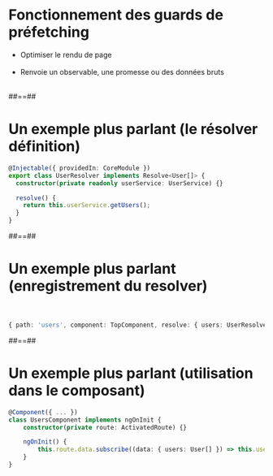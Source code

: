 <!-- .slide: class="sfeir-basic-slide" -->
# Fonctionnement des guards de préfetching<br>

- Optimiser le rendu de page<br><br>
- Renvoie un observable, une promesse ou des données bruts<br><br>

##==##

<!-- .slide: class="with-code inconsolata" -->
# Un exemple plus parlant (le résolver définition)

```typescript
@Injectable({ providedIn: CoreModule })
export class UserResolver implements Resolve<User[]> {
  constructor(private readonly userService: UserService) {}

  resolve() {
    return this.userService.getUsers();
  }
}
```
<!-- .element: class="big-code" -->

##==##

<!-- .slide: class="with-code inconsolata" -->
# Un exemple plus parlant (enregistrement du resolver)<br><br>

```typescript
{ path: 'users', component: TopComponent, resolve: { users: UserResolver } }
```
<!-- .element: class="big-code" -->

##==##

<!-- .slide: class="with-code inconsolata" -->
# Un exemple plus parlant (utilisation dans le composant)

```typescript
@Component({ ... })
class UsersComponent implements ngOnInit {
    constructor(private route: ActivatedRoute) {}

    ngOnInit() {
        this.route.data.subscribe((data: { users: User[] }) => this.users = data.users);
    }
}
```
<!-- .element: class="big-code" -->
